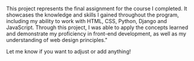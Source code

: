 This project represents the final assignment for the course I completed. It showcases the knowledge and skills I gained throughout the program, 
including my ability to work with HTML, CSS, Python, Django and JavaScript. Through this project, I was able to apply the concepts learned and demonstrate my proficiency in front-end development,
as well as my understanding of web design principles."

Let me know if you want to adjust or add anything!
